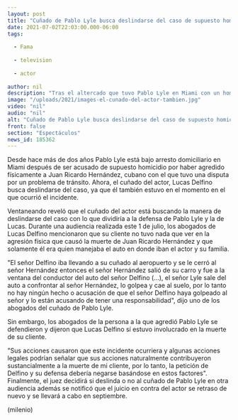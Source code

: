```yaml
---
layout: post
title: "Cuñado de Pablo Lyle busca deslindarse del caso de supuesto homicidio; postergan juicio"
date: 2021-07-02T22:03:00.000-06:00
tags:
  
  - Fama
  
  - television
  
  - actor
  
author: nil
description: "Tras el altercado que tuvo Pablo Lyle en Miami con un hombre que murió por las presuntas agresiones del actor, ahora el cuñado de Lyle busca deslindarse del caso. "
image: "/uploads/2021/images-el-cunado-del-actor-tambien.jpg"
video: "nil"
audio: "nil"
alt: "Cuñado de Pablo Lyle busca deslindarse del caso de supuesto homicidio; postergan juicio"
front: false
section: "Espectáculos"
news_id: 185362
---
```


Desde hace más de dos años Pablo Lyle está bajo arresto domiciliario en Miami después de ser acusado de supuesto homicidio por haber agredido físicamente a Juan Ricardo Hernández, cubano con el que tuvo una disputa por un problema de tránsito. Ahora, el cuñado del actor, Lucas Delfino busca deslindarse del caso, ya que él también estuvo en el momento en el que ocurrió el incidente. 

Ventaneando reveló que el cuñado del actor está buscando la manera de deslindarse del caso con lo que dividiría a la defensa de Pablo Lyle y la de Lucas. Durante una audiencia realizada este 1 de julio, los abogados de Lucas Delfino mencionaron que su cliente no tuvo nada que ver en la agresión física que causó la muerte de Juan Ricardo Hernández y que solamente él era quien manejaba el auto en donde iban el actor y su familia. 

"El señor Delfino iba llevando a su cuñado al aeropuerto y se le cerró al señor Hernández entonces el señor Hernández salió de su carro y fue a la ventana del conductor del auto del señor Delfino (…), el señor Lyle sale del auto a confrontar al señor Hernández, lo golpea y cae al suelo, por lo tanto no hay ningún hecho o acusación de que el señor Delfino haya golpeado al señor y lo están acusando de tener una responsabilidad", dijo uno de los abogados del cuñado de Pablo Lyle.

Sin embargo, los abogados de la persona a la que agredió Pablo Lyle se defendieron y dijeron que Lucas Delfino sí estuvo involucrado en la muerte de su cliente. 

"Sus acciones causaron que este incidente ocurriera y algunas acciones legales podrían señalar que sus acciones naturalmente contribuyeron sustancialmente a la muerte de mi cliente, por lo tanto, la petición de Delfino y su defensa debería negarse basándose en estos factores".
Finalmente, el juez decidirá si deslinda o no al cuñado de Pablo Lyle en otra audiencia además se notificó que el juicio en contra del actor se retraso de nuevo y se llevará a cabo en septiembre. 


(milenio)